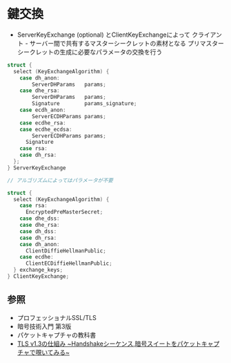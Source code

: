 # 鍵交換
- ServerKeyExchange (optional) とClientKeyExchangeによって
  クライアント - サーバー間で共有するマスターシークレットの素材となる
  プリマスターシークレットの生成に必要なパラメータの交換を行う

```c
struct {
  select (KeyExchangeAlgorithm) {
    case dh_anon:
        ServerDHParams   params;
    case dhe_rsa:
        ServerDHParams   params;
        Signature        params_signature;
    case ecdh_anon:
        ServerECDHParams params;
    case ecdhe_rsa:
    case ecdhe_ecdsa:
        ServerECDHParams params;
      Signature
    case rsa:
    case dh_rsa:
  };
} ServerKeyExchange

// アルゴリズムによってはパラメータが不要
```

```c
struct {
  select (KeyExchangeAlgorithm) {
    case rsa:
      EncryptedPreMasterSecret;
    case dhe_dss:
    case dhe_rsa:
    case dh_dss:
    case dh_rsa:
    case dh_anon:
      ClientDiffieHellmanPublic;
    case ecdhe:
      ClientECDiffieHellmanPublic;
  } exchange_keys;
} ClientKeyExchange;
```

## 参照
- プロフェッショナルSSL/TLS
- 暗号技術入門 第3版
- パケットキャプチャの教科書
- [TLS v1.3の仕組み ~Handshakeシーケンス,暗号スイートをパケットキャプチャで覗いてみる~](https://milestone-of-se.nesuke.com/nw-basic/tls/tls-version-1-3/)
